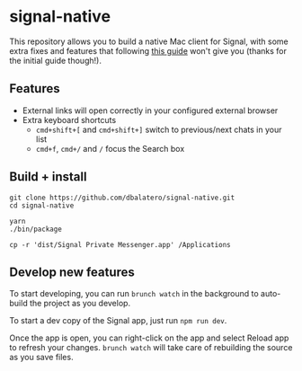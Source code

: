 # signal-native

This repository allows you to build a native Mac client for Signal, with some 
extra fixes and features that following 
[this guide](https://timtaubert.de/blog/2016/01/build-your-own-signal-desktop/) 
won't give you (thanks for the initial guide though!).

## Features

* External links will open correctly in your configured external browser
* Extra keyboard shortcuts
  * `cmd+shift+[` and `cmd+shift+]` switch to previous/next chats in your list
  * `cmd+f`, `cmd+/` and `/` focus the Search box

## Build + install

```
git clone https://github.com/dbalatero/signal-native.git
cd signal-native

yarn
./bin/package

cp -r 'dist/Signal Private Messenger.app' /Applications
```

## Develop new features

To start developing, you can run `brunch watch` in the background to 
auto-build the project as you develop.

To start a dev copy of the Signal app, just run `npm run dev`.

Once the app is open, you can right-click on the app and select Reload app to
refresh your changes. `brunch watch` will take care of rebuilding the source
as you save files.
